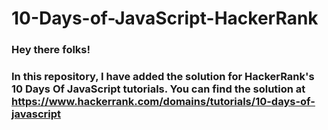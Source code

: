 # 10-Days-of-JavaScript-HackerRank

### Hey there folks!
### In this repository, I have added the solution for HackerRank's 10 Days Of JavaScript tutorials. You can find the solution at https://www.hackerrank.com/domains/tutorials/10-days-of-javascript


